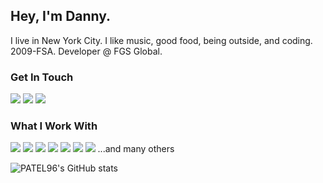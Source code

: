 ## Hey, I'm Danny. 
I live in New York City. I like music, good food, being outside, and coding. 2009-FSA. Developer @ FGS Global.

### Get In Touch
<a href="mailto:patel.raj.official.96@gmail.com"><img src="https://img.shields.io/badge/Gmail-D14836?style=for-the-badge&logo=gmail&logoColor=white"></a> <a href="https://www.linkedin.com/in/raj patel/"><img src="https://img.shields.io/badge/LinkedIn-0077B5?style=for-the-badge&logo=linkedin&logoColor=white"></a> <a href="https://www.youtube.com/@patel-96"><img src="https://img.shields.io/badge/YouTube-FF0000?style=for-the-badge&logo=youtube&logoColor=white"></a>

### What I Work With
<img src="https://img.shields.io/badge/JavaScript-F7DF1E?style=for-the-badge&logo=javascript&logoColor=black"> <img src="https://img.shields.io/badge/Node.js-43853D?style=for-the-badge&logo=node.js&logoColor=white"> <img src="https://img.shields.io/badge/HTML5-E34F26?style=for-the-badge&logo=html5&logoColor=white"> <img src="https://img.shields.io/badge/CSS3-1572B6?style=for-the-badge&logo=css3&logoColor=white"> <img src="https://img.shields.io/badge/React-20232A?style=for-the-badge&logo=react&logoColor=61DAFB"> <img src="https://img.shields.io/badge/-NextJS-white?style=for-the-badge&logo=vercel&logoColor=black"> <img src="https://img.shields.io/badge/-Rust-lightgrey?style=for-the-badge&logo=vercel&logoColor=black">
...and many others

![PATEL96's GitHub stats](https://github-readme-stats.vercel.app/api?username=PATEL96&show_icons=true&theme=dark)